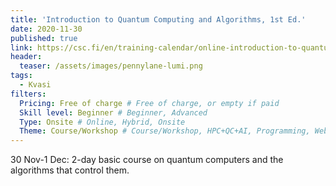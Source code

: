 ```yaml
---
title: 'Introduction to Quantum Computing and Algorithms, 1st Ed.'
date: 2020-11-30
published: true
link: https://csc.fi/en/training-calendar/online-introduction-to-quantum-computing-and-algorithms-1st-ed/
header:
  teaser: /assets/images/pennylane-lumi.png
tags:
  - Kvasi
filters:
  Pricing: Free of charge # Free of charge, or empty if paid
  Skill level: Beginner # Beginner, Advanced
  Type: Onsite # Online, Hybrid, Onsite
  Theme: Course/Workshop # Course/Workshop, HPC+QC+AI, Programming, Webinar/Lecture
---
```

30 Nov-1 Dec: 2-day basic course on quantum computers and the algorithms that control them.
